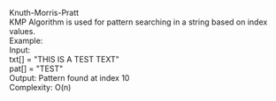 Knuth-Morris-Pratt</br>
KMP Algorithm is used for pattern searching in a string based on index values.</br>
Example:</br>
Input: </br> txt[] = "THIS IS A TEST TEXT"</br>
        pat[] = "TEST"</br>
Output: Pattern found at index 10
</br>
Complexity: O(n)
